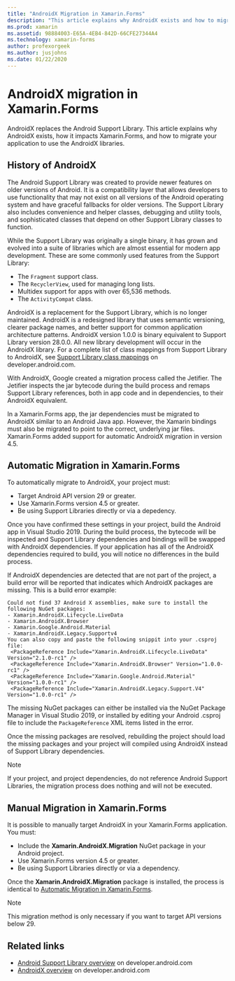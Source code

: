 ```yaml
---
title: "AndroidX Migration in Xamarin.Forms"
description: "This article explains why AndroidX exists and how to migrate to AndroidX in your Xamarin.Forms app."
ms.prod: xamarin
ms.assetid: 98884003-E65A-4EB4-842D-66CFE27344A4
ms.technology: xamarin-forms
author: profexorgeek
ms.author: jusjohns
ms.date: 01/22/2020
---
```


# AndroidX migration in Xamarin.Forms

AndroidX replaces the Android Support Library. This article explains why AndroidX exists, how it impacts Xamarin.Forms, and how to migrate your application to use the AndroidX libraries.

## History of AndroidX

The Android Support Library was created to provide newer features on older versions of Android. It is a compatibility layer that allows developers to use functionality that may not exist on all versions of the Android operating system and have graceful fallbacks for older versions. The Support Library also includes convenience and helper classes, debugging and utility tools, and sophisticated classes that depend on other Support Library classes to function.

While the Support Library was originally a single binary, it has grown and evolved into a suite of libraries which are almost essential for modern app development. These are some commonly used features from the Support Library:

- The `Fragment` support class.
- The `RecyclerView`, used for managing long lists.
- Multidex support for apps with over 65,536 methods.
- The `ActivityCompat` class.

AndroidX is a replacement for the Support Library, which is no longer maintained. AndroidX is a redesigned library that uses semantic versioning, clearer package names, and better support for common application architecture patterns. AndroidX version 1.0.0 is binary equivalent to Support Library version 28.0.0. All new library development will occur in the AndroidX library. For a complete list of class mappings from Support Library to AndroidX, see [Support Library class mappings](https://developer.android.com/jetpack/androidx/migrate/class-mappings) on developer.android.com.

With AndroidX, Google created a migration process called the Jetifier. The Jetifier inspects the jar bytecode during the build process and remaps Support Library references, both in app code and in dependencies, to their AndroidX equivalent.

In a Xamarin.Forms app, the jar dependencies must be migrated to AndroidX similar to an Android Java app. However, the Xamarin bindings must also be migrated to point to the correct, underlying jar files. Xamarin.Forms added support for automatic AndroidX migration in version 4.5.

## Automatic Migration in Xamarin.Forms

To automatically migrate to AndroidX, your project must:

- Target Android API version 29 or greater.
- Use Xamarin.Forms version 4.5 or greater.
- Be using Support Libraries directly or via a depedency.

Once you have confirmed these settings in your project, build the Android app in Visual Studio 2019. During the build process, the bytecode will be inspected and Support Library dependencies and bindings will be swapped with AndroidX dependencies. If your application has all of the AndroidX dependencies required to build, you will notice no differences in the build process.

If AndroidX dependencies are detected that are not part of the project, a build error will be reported that indicates which AndroidX packages are missing. This is a build error example:

```
Could not find 37 Android X assemblies, make sure to install the following NuGet packages:
- Xamarin.AndroidX.Lifecycle.LiveData
- Xamarin.AndroidX.Browser
- Xamarin.Google.Android.Material
- Xamarin.AndroidX.Legacy.Supportv4
You can also copy and paste the following snippit into your .csproj file:
 <PackageReference Include="Xamarin.AndroidX.Lifecycle.LiveData" Version="2.1.0-rc1" />
 <PackageReference Include="Xamarin.AndroidX.Browser" Version="1.0.0-rc1" />
 <PackageReference Include="Xamarin.Google.Android.Material" Version="1.0.0-rc1" />
 <PackageReference Include="Xamarin.AndroidX.Legacy.Support.V4" Version="1.0.0-rc1" />
```

The missing NuGet packages can either be installed  via the NuGet Package Manager in Visual Studio 2019, or installed by editing your Android .csproj file to include the `PackageReference` XML items listed in the error.

Once the missing packages are resolved, rebuilding the project should load the missing packages and your project will compiled using AndroidX instead of Support Library dependencies.

> [!NOTE]
> If your project, and project dependencies, do not reference Android Support Libraries, the migration process does nothing and will not be executed.

## Manual Migration in Xamarin.Forms

It is possible to manually target AndroidX in your Xamarin.Forms application. You must:

- Include the **Xamarin.AndroidX.Migration** NuGet package in your Android project.
- Use Xamarin.Forms version 4.5 or greater.
- Be using Support Libraries directly or via a dependency.

Once the **Xamarin.AndroidX.Migration** package is installed, the process is identical to [Automatic Migration in Xamarin.Forms](#automatic-migration-in-xamarin-forms).

> [!NOTE]
> This migration method is only necessary if you want to target API versions below 29.

## Related links

- [Android Support Library overview](https://developer.android.com/topic/libraries/support-library/index) on developer.android.com
- [AndroidX overview](https://developer.android.com/jetpack/androidx) on developer.android.com